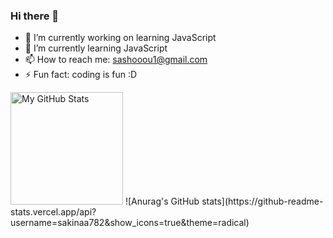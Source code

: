 ### Hi there 👋

- 🔭 I’m currently working on learning JavaScript
- 🌱 I’m currently learning JavaScript
- 📫 How to reach me: sashooou1@gmail.com
- ⚡ Fun fact: coding is fun :D
 <img height="180em" alt="My GitHub Stats" src="https://github-readme-stats.vercel.app/api/top-langs/?username=sakinaa782&langs_count=8&layout=compact&hide_border=true&bg_color=00000000&text_color=3498db&&count_private=true&include_all_commits=true" />
![Anurag's GitHub stats](https://github-readme-stats.vercel.app/api?username=sakinaa782&show_icons=true&theme=radical)

